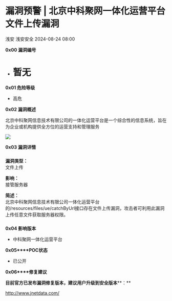 #  漏洞预警 | 北京中科聚网一体化运营平台文件上传漏洞   
浅安  浅安安全   2024-08-24 08:00  
  
**0x00 漏洞编号**  
- # 暂无  
  
**0x01 危险等级**  
- 高危  
  
**0x02 漏洞概述**  
  
北京中科聚网信息技术有限公司的一体化运营平台是一个综合性的信息系统，旨在为企业或机构提供全方位的运营支持和管理服务  
  
![](https://mmbiz.qpic.cn/sz_mmbiz_png/7stTqD182SWibIrxzAyC8yLPm7CbDAKHMZGhyHayKEe5goFj7icktxc29Svqs0yLcUP9qBGicjFubH1fyDZL4vpug/640?wx_fmt=png&from=appmsg "")  
  
**0x03 漏洞详情**  
###   
###   
  
**漏洞类型：**  
文件上传  
  
  
**影响：**  
接管服务器  
  
**简述：**  
北京中科聚网信息技术有限公司一体化运营平台的/resources/files/ue/catchByUrl接口存在文件上传漏洞，攻击者可利用此漏洞上传任意文件获取服务器权限。  
###   
  
**0x04 影响版本**  
- 中科聚网一体化运营平台  
  
**0x05****POC状态**  
- 已公开  
  
**0x06****修复建议**  
  
**目前官方已发布漏洞修复版本，建议用户升级到安全版本****：**  
  
http://www.jnetdata.com/  
  
  
  
